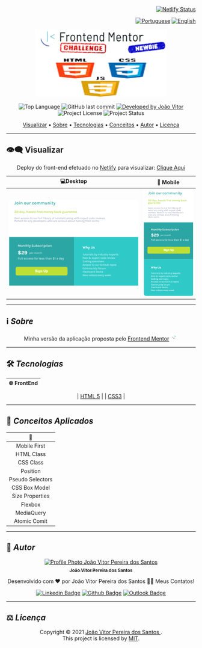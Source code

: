 <div align="right">

[![Netlify Status](https://api.netlify.com/api/v1/badges/e3c52228-d2d0-4ecd-a86e-d5663fc30ca7/deploy-status)](https://app.netlify.com/sites/joaovitorsw-single-price-grid-component/deploys)

</div>

<div align="right">
  
  [![Portuguese](https://www.countryflags.io/br/flat/32.png)](README.md)
  [![English](https://www.countryflags.io/us/flat/32.png)](README-US.md)
  
</div>

<p align="center">
  <img alt="project-logo 11" src=".github/project-logo.png" width="350px" height="180px"/>
</p>

<p align="center"> 
  <img alt="Top Language" src="https://img.shields.io/github/languages/top/Joaovitorsw/single-price-grid-component?color=3498db&style=for-the-badge">
  <img alt="GitHub last commit" src="https://img.shields.io/github/last-commit/Joaovitorsw/single-price-grid-component?color=3498db&style=for-the-badge&label=Ultimo%20Commit">   
  <a href="https://github.com/Joaovitorsw">
    <img alt="Developed by João Vitor" src="https://img.shields.io/badge/Developer-João_Vitor-%3498db?color=3498db&style=for-the-badge&label=Desenvolvedor">
  </a>  
  <img alt="Project License" src="https://img.shields.io/apm/l/vim-mode?style=for-the-badge&label=licen%C3%A7a"/>   
   <img alt="Project Status" src="https://camo.githubusercontent.com/e1242aef6552b4e9b2d6764e66eb55f29758cb1e6d332b74efa89b3144339b25/68747470733a2f2f696d672e736869656c64732e696f2f62616467652f636f6e636c75c3ad646f2d253334393864623f636f6c6f723d677265656e267374796c653d666f722d7468652d6261646765266c6162656c3d537461747573">  
  
  
</p>

<p align="center">
 <a href="#eye_speech_bubble-visualizar">Visualizar</a> •
 <a href="#information_source-sobre">Sobre</a> •
 <a href="#hammer_and_wrench-tecnologias">Tecnologias</a> • 
 <a href="#brain-conceitos-aplicados">Conceitos</a> •
 <a href="#boy-autor">Autor</a> •
 <a href="#balance_scale-licença">Licença</a>
</p>

---

## :eye_speech_bubble: **Visualizar**

<div align="center">

Deploy do front-end efetuado no [Netlify](https://www.netlify.com/) para visualizar: [Clique Aqui](https://joaovitorsw-single-price-grid-component.netlify.app/)

|                             :computer:Desktop                             |                             :iphone: Mobile                              |
| :-----------------------------------------------------------------------: | :----------------------------------------------------------------------: |
| <kbd><img src=".github/previews/desktop-preview.png" alt="Tablet"/></kbd> | <kbd><img src=".github/previews/mobile-preview.png" alt="Mobile"/></kbd> |

</div>
  
---
## :information_source: _Sobre_

<div align="center">

Minha versão da aplicação proposta pelo [Frontend Mentor](https://www.frontendmentor.io/challenges/single-price-grid-component-5ce41129d0ff452fec5abbbc) <img height="20px" src="images/favicon-32x32.png">

---

</div>

## :hammer_and_wrench: _Tecnologias_

<div align="center">

| :globe_with_meridians: FrontEnd |
| :-----------------------------: |

| [HTML 5](https://www.w3schools.com/html/) |
| [CSS3](https://www.w3schools.com/css/) |

</div>

---

## :brain: _Conceitos Aplicados_

<div align="center">

|  :page_facing_up:  |
| :----------------: |
|    Mobile First    |
|     HTML Class     |
|     CSS Class      |
|      Position      |
|  Pseudo Selectors  |
|   CSS Box Model    |
|  Size Properties   |
|      Flexbox       |
|     MediaQuery     |
|    Atomic Comit    |




</div>

---


## :boy: _Autor_

<div align="center">

<a href="https://github.com/Joaovitorsw">
 <img src="https://avatars.githubusercontent.com/u/86388366?s=400&u=d21331492a58a33c31dd248c2cac51f177622ae2&v=4"  width="100px;" alt="Profile Photo João Vitor Pereira dos Santos"/>
 <br/>
 <sub><b>João Vitor Pereira dos Santos</b></sub>
</a>

Desenvolvido com ❤️ por João Vitor Pereira dos Santos 👋🏽 Meus Contatos!

[![Linkedin Badge](https://img.shields.io/badge/-João_Vitor-blue?style=flat-square&logo=Linkedin&logoColor=white)](https://www.linkedin.com/in/jo%C3%A3o-vitor-pereira-dos-santos-10796b169/)
[![Github Badge](https://img.shields.io/badge/-João_Vitor-000?style=flat-square&logo=Github&logoColor=white)](https://github.com/Joaovitorsw)
[![Outlook Badge](https://img.shields.io/badge/-João_Vitor-0078d4?style=flat-square&logo=microsoft-outlook&logoColor=white)](mailto:joaovitorswbr@gmail.com)

</div>

---

## :balance_scale: _Licença_

<div align="center">

Copyright ©️ 2021 [João Vitor Pereira dos Santos ](https://github.com/Joaovitorsw).<br />
This project is licensed by [MIT](./LICENSE).

</div>
